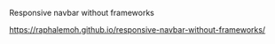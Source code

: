 Responsive navbar without frameworks

https://raphalemoh.github.io/responsive-navbar-without-frameworks/